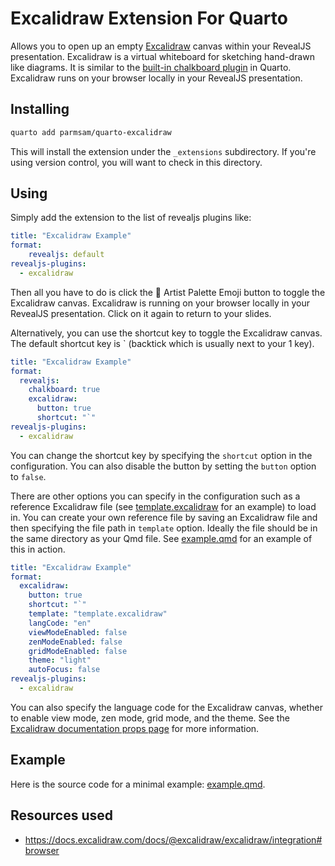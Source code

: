 # Excalidraw Extension For Quarto

Allows you to open up an empty [Excalidraw](https://github.com/excalidraw/excalidraw) canvas within your RevealJS presentation. Excalidraw is a virtual whiteboard for sketching hand-drawn like diagrams. It is similar to the [built-in chalkboard plugin](https://quarto.org/docs/presentations/revealjs/presenting.html#chalkboard) in Quarto. Excalidraw runs on your browser locally in your RevealJS presentation.

## Installing

```bash
quarto add parmsam/quarto-excalidraw
```

This will install the extension under the `_extensions` subdirectory.
If you're using version control, you will want to check in this directory.

## Using

Simply add the extension to the list of revealjs plugins like:

```yaml
title: "Excalidraw Example"
format:
    revealjs: default
revealjs-plugins:
  - excalidraw
```

Then all you have to do is click the 🎨 Artist Palette Emoji button to toggle the Excalidraw canvas. Excalidraw is running on your browser locally in your RevealJS presentation. Click on it again to return to your slides.

Alternatively, you can use the shortcut key to toggle the Excalidraw canvas. The default shortcut key is \` (backtick which is usually next to your 1 key). 

```yaml
title: "Excalidraw Example"
format:
  revealjs:
    chalkboard: true
    excalidraw: 
      button: true
      shortcut: "`"
revealjs-plugins:
  - excalidraw
```

You can change the shortcut key by specifying the `shortcut` option in the configuration. You can also disable the button by setting the `button` option to `false`.

There are other options you can specify in the configuration such as a reference Excalidraw file (see [template.excalidraw](template.excalidraw) for an example) to load in. You can create your own reference file by saving an Excalidraw file and then specifying the file path in `template` option. Ideally the file should be in the same directory as your Qmd file. See [example.qmd](example.qmd) for an example of this in action.

```yaml
title: "Excalidraw Example"
format:
  excalidraw:
    button: true
    shortcut: "`"
    template: "template.excalidraw"
    langCode: "en"
    viewModeEnabled: false
    zenModeEnabled: false
    gridModeEnabled: false
    theme: "light"
    autoFocus: false
revealjs-plugins: 
  - excalidraw
```

You can also specify the language code for the Excalidraw canvas, whether to enable view mode, zen mode, grid mode, and the theme. See the [Excalidraw documentation props page](https://docs.excalidraw.com/docs/@excalidraw/excalidraw/api/props/#onchange) for more information.

## Example

Here is the source code for a minimal example: [example.qmd](example.qmd).

## Resources used 

- https://docs.excalidraw.com/docs/@excalidraw/excalidraw/integration#browser